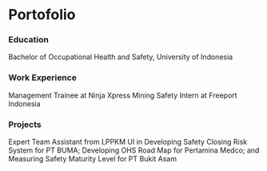 # Portofolio

### Education
Bachelor of Occupational Health and Safety, University of Indonesia

### Work Experience
Management Trainee at Ninja Xpress
Mining Safety Intern at Freeport Indonesia

### Projects
Expert Team Assistant from LPPKM UI in Developing Safety Closing Risk System for PT BUMA; Developing OHS Road Map for Pertamina Medco; and Measuring Safety Maturity Level for PT Bukit Asam
